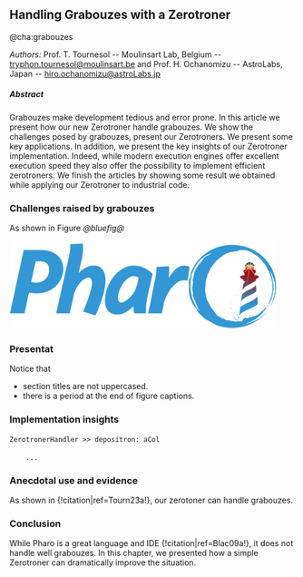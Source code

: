 ## Handling Grabouzes with a Zerotroner
@cha:grabouzes

_Authors:_ Prof. T. Tournesol -- Moulinsart Lab, Belgium -- tryphon.tournesol@moulinsart.be and Prof. H. Ochanomizu -- AstroLabs, Japan -- hiro.ochanomizu@astroLabs.jp

##### Abstract
Grabouzes make development tedious and error prone. 
In this article we present how our new Zerotroner handle grabouzes.
We show the challenges posed by grabouzes, present our Zerotroners. 
We present some key applications. In addition, we present the key 
insights of our Zerotroner implementation. Indeed, while modern execution engines offer
excellent execution speed they also offer the possibility to implement efficient zerotroners. 
We finish the articles by showing some result we obtained while applying our Zerotroner
to industrial code. 

### Challenges raised by grabouzes

As shown in Figure *@bluefig@*

![Pharo logo is great. %width=50&anchor=bluefig](figures/pharo.png)

### Presentat

Notice that 
- section titles are not uppercased.
- there is a period at the end of figure captions.

### Implementation insights

```anchor=list1
ZerotronerHandler >> depositron: aCol

	...
```

### Anecdotal use and evidence

As shown in {!citation|ref=Tourn23a!}, our zerotoner can handle grabouzes.


### Conclusion

While Pharo is a great language and IDE {!citation|ref=Blac09a!}, it does not handle well grabouzes. 
In this chapter, we presented how a simple Zerotroner can dramatically improve the situation.